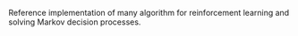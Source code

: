 Reference implementation of many algorithm for reinforcement learning and
solving Markov decision processes.
